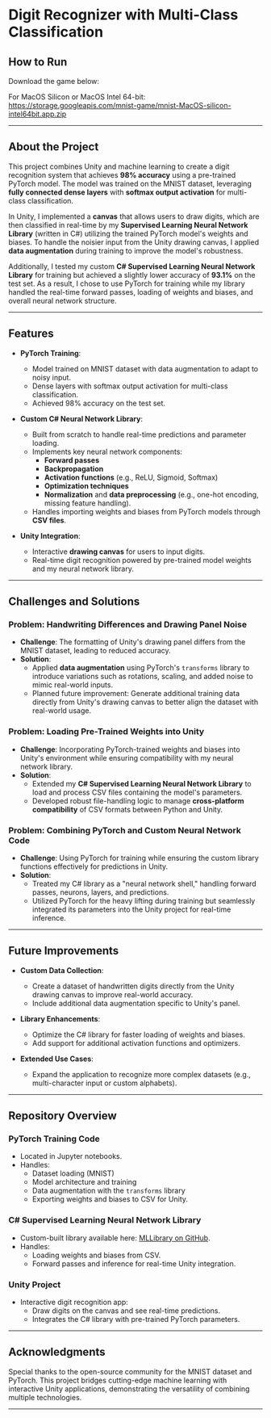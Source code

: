 # Digit Recognizer with Multi-Class Classification

## How to Run

Download the game below:

For MacOS Silicon or MacOS Intel 64-bit: https://storage.googleapis.com/mnist-game/mnist-MacOS-silicon-intel64bit.app.zip

---

## About the Project

This project combines Unity and machine learning to create a digit recognition system that achieves **98% accuracy** using a pre-trained PyTorch model. The model was trained on the MNIST dataset, leveraging **fully connected dense layers** with **softmax output activation** for multi-class classification. 

In Unity, I implemented a **canvas** that allows users to draw digits, which are then classified in real-time by my **Supervised Learning Neural Network Library** (written in C#) utilizing the trained PyTorch model's weights and biases. To handle the noisier input from the Unity drawing canvas, I applied **data augmentation** during training to improve the model's robustness.

Additionally, I tested my custom **C# Supervised Learning Neural Network Library** for training but achieved a slightly lower accuracy of **93.1%** on the test set. As a result, I chose to use PyTorch for training while my library handled the real-time forward passes, loading of weights and biases, and overall neural network structure.

---

## Features

- **PyTorch Training**:
  - Model trained on MNIST dataset with data augmentation to adapt to noisy input.
  - Dense layers with softmax output activation for multi-class classification.
  - Achieved 98% accuracy on the test set.

- **Custom C# Neural Network Library**:
  - Built from scratch to handle real-time predictions and parameter loading.
  - Implements key neural network components:
    - **Forward passes**
    - **Backpropagation**
    - **Activation functions** (e.g., ReLU, Sigmoid, Softmax)
    - **Optimization techniques**
    - **Normalization** and **data preprocessing** (e.g., one-hot encoding, missing feature handling).
  - Handles importing weights and biases from PyTorch models through **CSV files**.

- **Unity Integration**:
  - Interactive **drawing canvas** for users to input digits.
  - Real-time digit recognition powered by pre-trained model weights and my neural network library.

---

## Challenges and Solutions

### Problem: Handwriting Differences and Drawing Panel Noise
- **Challenge**: The formatting of Unity's drawing panel differs from the MNIST dataset, leading to reduced accuracy.
- **Solution**:
  - Applied **data augmentation** using PyTorch's `transforms` library to introduce variations such as rotations, scaling, and added noise to mimic real-world inputs.
  - Planned future improvement: Generate additional training data directly from Unity's drawing canvas to better align the dataset with real-world usage.

### Problem: Loading Pre-Trained Weights into Unity
- **Challenge**: Incorporating PyTorch-trained weights and biases into Unity's environment while ensuring compatibility with my neural network library.
- **Solution**:
  - Extended my **C# Supervised Learning Neural Network Library** to load and process CSV files containing the model's parameters.
  - Developed robust file-handling logic to manage **cross-platform compatibility** of CSV formats between Python and Unity.

### Problem: Combining PyTorch and Custom Neural Network Code
- **Challenge**: Using PyTorch for training while ensuring the custom library functions effectively for predictions in Unity.
- **Solution**:
  - Treated my C# library as a "neural network shell," handling forward passes, neurons, layers, and predictions.
  - Utilized PyTorch for the heavy lifting during training but seamlessly integrated its parameters into the Unity project for real-time inference.

---

## Future Improvements

- **Custom Data Collection**:
  - Create a dataset of handwritten digits directly from the Unity drawing canvas to improve real-world accuracy.
  - Include additional data augmentation specific to Unity's panel.

- **Library Enhancements**:
  - Optimize the C# library for faster loading of weights and biases.
  - Add support for additional activation functions and optimizers.

- **Extended Use Cases**:
  - Expand the application to recognize more complex datasets (e.g., multi-character input or custom alphabets).

---

## Repository Overview

### PyTorch Training Code
- Located in Jupyter notebooks.
- Handles:
  - Dataset loading (MNIST)
  - Model architecture and training
  - Data augmentation with the `transforms` library
  - Exporting weights and biases to CSV for Unity.

### C# Supervised Learning Neural Network Library
- Custom-built library available here: [MLLibrary on GitHub](https://github.com/yckamra/MLLibrary).
- Handles:
  - Loading weights and biases from CSV.
  - Forward passes and inference for real-time Unity integration.

### Unity Project
- Interactive digit recognition app:
  - Draw digits on the canvas and see real-time predictions.
  - Integrates the C# library with pre-trained PyTorch parameters.

---

## Acknowledgments

Special thanks to the open-source community for the MNIST dataset and PyTorch. This project bridges cutting-edge machine learning with interactive Unity applications, demonstrating the versatility of combining multiple technologies.

---
